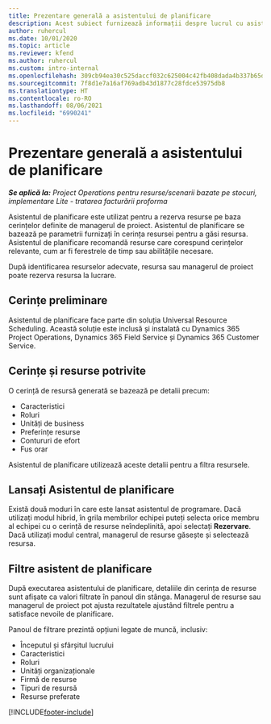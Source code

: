 ```yaml
---
title: Prezentare generală a asistentului de planificare
description: Acest subiect furnizează informații despre lucrul cu asistentul de planificare pentru a rezerva resurse.
author: ruhercul
ms.date: 10/01/2020
ms.topic: article
ms.reviewer: kfend
ms.author: ruhercul
ms.custom: intro-internal
ms.openlocfilehash: 309cb94ea30c525daccf032c625004c42fb408dada4b337b65d8f36d76219669
ms.sourcegitcommit: 7f8d1e7a16af769adb43d1877c28fdce53975db8
ms.translationtype: HT
ms.contentlocale: ro-RO
ms.lasthandoff: 08/06/2021
ms.locfileid: "6990241"
---
```

# <a name="schedule-assistant-overview"></a>Prezentare generală a asistentului de planificare

_**Se aplică la:** Project Operations pentru resurse/scenarii bazate pe stocuri, implementare Lite - tratarea facturării proforma_

Asistentul de planificare este utilizat pentru a rezerva resurse pe baza cerințelor definite de managerul de proiect. Asistentul de planificare se bazează pe parametrii furnizați în cerința resursei pentru a găsi resursa. Asistentul de planificare recomandă resurse care corespund cerințelor relevante, cum ar fi ferestrele de timp sau abilitățile necesare.

După identificarea resurselor adecvate, resursa sau managerul de proiect poate rezerva resursa la lucrare.

## <a name="prerequisites"></a>Cerințe preliminare

Asistentul de planificare face parte din soluția Universal Resource Scheduling. Această soluție este inclusă și instalată cu Dynamics 365 Project Operations, Dynamics 365 Field Service și Dynamics 365 Customer Service.

## <a name="matching-requirements-and-resources"></a>Cerințe și resurse potrivite

O cerință de resursă generată se bazează pe detalii precum:

-   Caracteristici
-   Roluri
-   Unități de business
-   Preferințe resurse
-   Contururi de efort
-   Fus orar

Asistentul de planificare utilizează aceste detalii pentru a filtra resursele.

## <a name="launch-the-schedule-assistant"></a>Lansați Asistentul de planificare

Există două moduri în care este lansat asistentul de programare. Dacă utilizați modul hibrid, în grila membrilor echipei puteți selecta orice membru al echipei cu o cerință de resurse neîndeplinită, apoi selectați **Rezervare**. Dacă utilizați modul central, managerul de resurse găsește și selectează resursa.

## <a name="schedule-assistant-filters"></a>Filtre asistent de planificare

După executarea asistentului de planificare, detaliile din cerința de resurse sunt afișate ca valori filtrate în panoul din stânga. Managerul de resurse sau managerul de proiect pot ajusta rezultatele ajustând filtrele pentru a satisface nevoile de planificare.

Panoul de filtrare prezintă opțiuni legate de muncă, inclusiv:

-   Începutul și sfârșitul lucrului
-   Caracteristici
-   Roluri
-   Unități organizaționale
-   Firmă de resurse
-   Tipuri de resursă
-   Resurse preferate


[!INCLUDE[footer-include](../includes/footer-banner.md)]